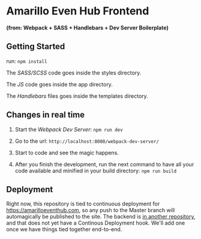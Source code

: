 # Amarillo Even Hub Frontend

**(from: Webpack + SASS + Handlebars + Dev Server Boilerplate)**

## Getting Started

run:
`npm install`

The _SASS/SCSS_ code goes inside the styles directory.

The _JS_ code goes inside the app directory.

The _Handlebars_ files goes inside the templates directory.

## Changes in real time

1. Start the _Webpack Dev Server_:
`npm run dev`

2. Go to the url:
`http://localhost:8080/webpack-dev-server/`

3. Start to code and see the magic happens.

4. After you finish the development, run the next command to have all your code available and minified in your build directory:
`npm run build`

## Deployment

Right now, this repository is tied to continuous deployment for https://amarilloeventhub.com, so any push to the Master branch will automagically be published to the site. The backend is [in another repository](https://github.com/AmarilloTechMeetup/events-backend), and that does not yet have a Continous Deployment hook. We'll add one once we have things tied together end-to-end. 
